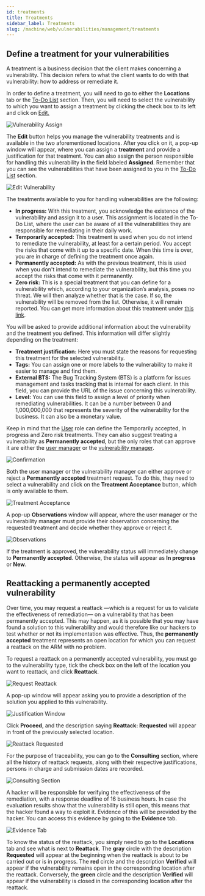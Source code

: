 ```yaml
---
id: treatments
title: Treatments
sidebar_label: Treatments
slug: /machine/web/vulnerabilities/management/treatments
---
```


## Define a treatment for your vulnerabilities

A treatment is a business decision
that the client makes concerning a
vulnerability.
This decision refers to what the
client wants to do with that vulnerability:
how to address or remediate it.

In order to define a treatment, you
will need to go to either the **Locations**
tab or the
[To-Do List](/machine/web/vulnerabilities/management/to-do-list)
section.
Then, you will need to select the
vulnerability to which you want to
assign a treatment by clicking the
check box to its left and click
on [Edit.](/machine/web/vulnerabilities/management/locations#edit-button)

![Vulnerability Assign](https://res.cloudinary.com/fluid-attacks/image/upload/v1669209743/docs/web/vulnerabilities/management/edit_treatment.png)

The **Edit** button helps you manage
the vulnerability treatments and
is available in the two aforementioned
locations.
After you click on it, a pop-up
window will appear, where you can
assign a **treatment** and provide a
justification for that treatment.
You can also assign the person
responsible for handling this
vulnerability in the field labeled
**Assigned**.
Remember that you can see the
vulnerabilities that have been
assigned to you in the
[To-Do List](/machine/web/vulnerabilities/management/to-do-list)
section.

![Edit Vulnerability](https://res.cloudinary.com/fluid-attacks/image/upload/v1656431421/docs/web/vulnerabilities/management/treatments_edit_vulnerabilities.png)

The treatments available to
you for handling vulnerabilities
are the following:

- **In progress:**
  With this treatment,
  you acknowledge the
  existence of the
  vulnerability and
  assign it to a user.
  This assignment is
  located in the To-Do
  List, where the user
  can be aware of all
  the vulnerabilities
  they are responsible
  for remediating in
  their daily work.
- **Temporarily accepted:**
  This treatment is used
  when you do not intend
  to remediate the
  vulnerability, at least
  for a certain period.
  You accept the risks
  that come with it up to
  a specific date.
  When this time is over,
  you are in charge of
  defining the treatment
  once again.
- **Permanently accepted:**
  As with the previous treatment,
  this is used
  when you don't intend
  to remediate the vulnerability,
  but this time you accept the
  risks that come with it
  permanently.
- **Zero risk:**
  This is a special treatment
  that you can define for a
  vulnerability which,
  according to your
  organization’s analysis,
  poses no threat.
  We will then analyze whether
  that is the case.
  If so, the vulnerability
  will be removed from the list.
  Otherwise, it will remain
  reported.
  You can get more information
  about this treatment under
  [this link](/machine/web/vulnerabilities/management/zero-risk).

You will be asked to provide
additional information about
the vulnerability and the
treatment you defined.
This information will differ
slightly depending on the
treatment:

- **Treatment justification:**
  Here you must state the
  reasons for requesting
  this treatment for the
  selected vulnerability.
- **Tags:**
  You can assign one or
  more labels to the
  vulnerability to make
  it easier to manage
  and find them.
- **External BTS:**
  The Bug Tracking System
  (BTS) is a platform for
  issues management and
  tasks tracking that is
  internal for each client.
  In this field, you can
  provide the URL of the
  issue concerning this
  vulnerability.
- **Level:**
  You can use this field
  to assign a level of
  priority when remediating
  vulnerabilities.
  It can be a number between
  0 and 1,000,000,000 that
  represents the severity
  of the vulnerability for
  the business.
  It can also be a monetary
  value.

Keep in mind that the [User](/machine/web/groups/roles#user-role)
role can define the
Temporarily accepted,
In progress and Zero
risk treatments.
They can also suggest treating
a vulnerability as **Permanently accepted**,
but the only roles that can
approve it are either the
[user manager](/machine/web/groups/roles#user-manager-role)
or the [vulnerability manager](/machine/web/groups/roles#vulnerability-manager-role).

![Confirmation](https://res.cloudinary.com/fluid-attacks/image/upload/v1669210991/docs/web/vulnerabilities/management/confirmation.png)

Both the user manager or the
vulnerability manager can
either approve or reject a
**Permanently accepted** treatment
request.
To do this,
they need to select a
vulnerability and click on the
**Treatment Acceptance** button,
which is only available to them.

![Treatment Acceptance](https://res.cloudinary.com/fluid-attacks/image/upload/v1669210387/docs/web/vulnerabilities/management/treatment_acceptence.png)

A pop-up **Observations**
window will appear,
where the user manager or the vulnerability
manager must provide their
observation concerning the requested
treatment and decide whether
they approve or reject it.

![Observations](https://res.cloudinary.com/fluid-attacks/image/upload/v1669210512/docs/web/vulnerabilities/management/observations.png)

If the treatment is approved,
the vulnerability status will
immediately change to
**Permanently accepted**.
Otherwise,
the status will appear as
**In progress** or **New**.

## Reattacking a permanently accepted vulnerability

Over time, you may request
a reattack —which is a request
for us to validate the
effectiveness of remediation— on
a vulnerability that has been
permanently accepted.
This may happen, as it is possible
that you may have found a solution
to this vulnerability and would
therefore like our hackers to test
whether or not its implementation
was effective.
Thus, the **permanently accepted**
treatment represents an open
location for which you can request
a reattack on the ARM with no problem.

To request a reattack on a
permanently accepted vulnerability,
you must go to the vulnerability
type, tick the check box on the
left of the location you want to
reattack, and click **Reattack**.

![Request Reattack](https://res.cloudinary.com/fluid-attacks/image/upload/v1645628305/docs/web/vulnerabilities/management/treatment_vuln_type_to_request.png)

A pop-up window will appear asking
you to provide a description of
the solution you applied to this
vulnerability.

![Justification Window](https://res.cloudinary.com/fluid-attacks/image/upload/v1645627612/docs/web/vulnerabilities/management/treatment_just_window.png)

Click **Proceed**, and the description
saying **Reattack: Requested** will
appear in front of the previously
selected location.

![Reattack Requested](https://res.cloudinary.com/fluid-attacks/image/upload/v1645627612/docs/web/vulnerabilities/management/treatment_reattack_requested.png)

For the purpose of traceability, you
can go to the **Consulting** section,
where all the history of reattack
requests, along with their respective
justifications, persons in charge and
submission dates are recorded.

![Consulting Section](https://res.cloudinary.com/fluid-attacks/image/upload/v1645627612/docs/web/vulnerabilities/management/treatment_consulting_sect.png)

A hacker will be responsible for
verifying the effectiveness of the
remediation, with a response deadline
of 16 business hours.
In case the evaluation results show
that the vulnerability is still open,
this means that the hacker found a
way to exploit it.
Evidence of this will be provided
by the hacker.
You can access this evidence by
going to the **Evidence** tab.

![Evidence Tab](https://res.cloudinary.com/fluid-attacks/image/upload/v1645627612/docs/web/vulnerabilities/management/treatment_evidence_tab.png)

To know the status of the reattack,
you simply need to go to the
**Locations** tab and see what is
next to **Reattack**.
The **gray** circle with the description
**Requested** will appear at the
beginning when the reattack is about
to be carried out or is in progress.
The **red** circle and the description
**Verified** will appear if the
vulnerability remains open in the
corresponding location after the reattack.
Conversely, the **green** circle and
the description **Verified** will appear
if the vulnerability is closed in the
corresponding location after the reattack.
